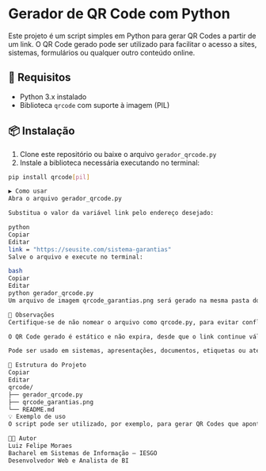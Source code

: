 # Gerador de QR Code com Python

Este projeto é um script simples em Python para gerar QR Codes a partir de um link. O QR Code gerado pode ser utilizado para facilitar o acesso a sites, sistemas, formulários ou qualquer outro conteúdo online.

## 🔧 Requisitos

- Python 3.x instalado
- Biblioteca `qrcode` com suporte à imagem (PIL)

## 📦 Instalação

1. Clone este repositório ou baixe o arquivo `gerador_qrcode.py`
2. Instale a biblioteca necessária executando no terminal:

```bash
pip install qrcode[pil]

▶️ Como usar
Abra o arquivo gerador_qrcode.py

Substitua o valor da variável link pelo endereço desejado:

python
Copiar
Editar
link = "https://seusite.com/sistema-garantias"
Salve o arquivo e execute no terminal:

bash
Copiar
Editar
python gerador_qrcode.py
Um arquivo de imagem qrcode_garantias.png será gerado na mesma pasta do script.

🧠 Observações
Certifique-se de não nomear o arquivo como qrcode.py, para evitar conflitos com a biblioteca instalada.

O QR Code gerado é estático e não expira, desde que o link continue válido.

Pode ser usado em sistemas, apresentações, documentos, etiquetas ou até impresso.

📁 Estrutura do Projeto
Copiar
Editar
qrcode/
├── gerador_qrcode.py
├── qrcode_garantias.png
└── README.md
💡 Exemplo de uso
O script pode ser utilizado, por exemplo, para gerar QR Codes que apontam para o sistema de garantias de baterias, facilitando o acesso rápido ao sistema via celular.

🧑‍💻 Autor
Luiz Felipe Moraes
Bacharel em Sistemas de Informação – IESGO
Desenvolvedor Web e Analista de BI
